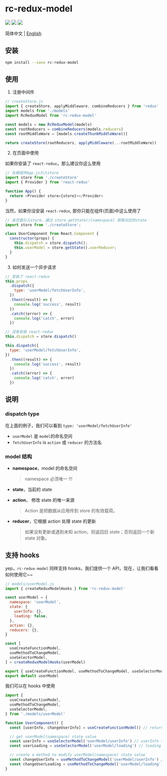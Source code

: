 # rc-redux-model

<img src="https://img.shields.io/badge/rc--redux--modal-v0.0.1-blue" />

<img src="https://img.shields.io/badge/redux-^4.0.1-yellow" />

<img src="https://img.shields.io/badge/author-PDK-inactive" />

简体中文 | [English](./README.en.md)

## 安装

```bash
npm install --save rc-redux-model
```

## 使用

1. 注册中间件

```js
// createStore.js
import { createStore, applyMiddleware, combineReducers } from 'redux'
import models from './models'
import RcReduxModel from 'rc-redux-model'

const models = new RcReduxModel(models)
const rootReducers = combineReducers(models.reducers)
const rootMiddleWare = [models.createThunkMiddleWare()]

return createStore(rootReducers, applyMiddleware(...rootMiddleWare))
```

2. 在页面中使用

如果你安装了 `react-redux`，那么建议你这么使用

```js
// 在根组件App.js引入store
import store from './createStore'
import { Provider } from 'react-redux'

function App() {
  return <Provider store={store}></Provider>
}
```

当然，如果你没安装 `react-redux`, 那你只能在组件(页面)中这么使用了

```js
// 各页面引入store，通过 store.getState()[namespace] 获取对应的state
import store from './createStore';

class UserComponent from React.Component {
  constructor(props) {
    this.dispatch = store.dispatch();
    this.userModel = store.getState().userReducer;
  }
}
```

3. 如何发送一个异步请求

```js
// 安装了 react-redux
this.props
  .dispatch({
    type: 'userModel/fetchUserInfo',
  })
  .then((result) => {
    console.log('success', result)
  })
  .catch((error) => {
    console.log('catch', error)
  })

// 没有安装 react-redux
this.dispatch = store.dispatch()

this.dispatch({
  type: 'userModel/fetchUserInfo',
})
  .then((result) => {
    console.log('success', result)
  })
  .catch((error) => {
    console.log('catch', error)
  })
```

## 说明

### dispatch type

在上面的例子，我们可以看到 `type: 'userModel/fetchUserInfo'`

- `userModel` 是 `model`的命名空间
- `fetchUserInfo` is `action` 或 `reducer` 的方法名

### model 结构

- **namespace**，model 的命名空间

  > namespace 必须唯一 !!!

- **state**，当前的 state

- **action**， 修改 state 的唯一来源

  > Action 是把数据从应用传到 store 的有效载荷。

- **reducer**，它根据 action 处理 state 的更新

  > 如果没有更新或遇到未知 action，则返回旧 state；否则返回一个新 state 对象。

## 支持 hooks

yep，`rc-redux-model` 同样支持 hooks，我们提供一个 API，现在，让我们看看如何使用它~~

```js
// models/userModel.js
import { createReduxModelHooks } from 'rc-redux-model'

const userModel = {
  namespace: 'userModel',
  state: {
    userInfo: {},
    loading: false,
  },
  action: {},
  reducers: {},
}

const [
  useCreateFunctionModel,
  useMethodToChangeModel,
  useSelectorModel,
] = createReduxModelHooks(userModel)

export { useCreateFunctionModel, useMethodToChangeModel, useSelectorModel }
export default userModel
```

我们可以在 hooks 中使用

```js
import {
  useCreateFunctionModel,
  useMethodToChangeModel,
  useSelectorModel,
} from './models/userModel'

function UserComponent() {
  const [userInfo, changeUserInfo] = useCreateFunctionModel() // return userInfo state and change userInfo function

  // get userModel(namespace) state value
  const userInfo = useSelectorModel('userModel/userInfo') // userInfo state value
  const userLoading = useSelectorModel('userModel/loading') // loading state value

  // create a method to modify userModel(namespace) state value
  const changeUserInfo = useMethodToChangeModel('userModel/userInfo') // change userInfo state value
  const changeUserLoading = useMethodToChangeModel('userModel/loading') // change loading state value
}
```
